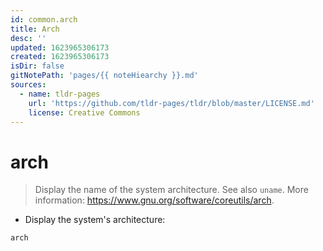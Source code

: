 ```yaml
---
id: common.arch
title: Arch
desc: ''
updated: 1623965306173
created: 1623965306173
isDir: false
gitNotePath: 'pages/{{ noteHiearchy }}.md'
sources:
  - name: tldr-pages
    url: 'https://github.com/tldr-pages/tldr/blob/master/LICENSE.md'
    license: Creative Commons
---
```

# arch

> Display the name of the system architecture.
> See also `uname`.
> More information: <https://www.gnu.org/software/coreutils/arch>.

- Display the system's architecture:

`arch`

